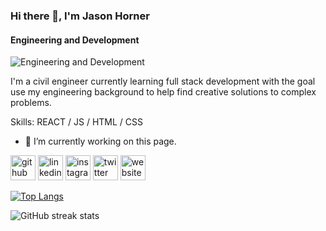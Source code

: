 ### Hi there 👋, I'm Jason Horner
#### Engineering and Development
![Engineering and Development](https://pbs.twimg.com/profile_banners/2874687640/1653689838/600x200)

I'm a civil engineer currently learning full stack development with the goal use my engineering background to help find creative solutions to complex problems.

Skills: REACT / JS / HTML / CSS

- 🔭 I’m currently working on this page. 


[<img src='https://cdn.jsdelivr.net/npm/simple-icons@3.0.1/icons/github.svg' alt='github' height='40'>](https://github.com/Horner-J)  [<img src='https://cdn.jsdelivr.net/npm/simple-icons@3.0.1/icons/linkedin.svg' alt='linkedin' height='40'>](https://www.linkedin.com/in/jason-horner-p-e/)  [<img src='https://cdn.jsdelivr.net/npm/simple-icons@3.0.1/icons/instagram.svg' alt='instagram' height='40'>](https://www.instagram.com/j_a_horner/)  [<img src='https://cdn.jsdelivr.net/npm/simple-icons@3.0.1/icons/twitter.svg' alt='twitter' height='40'>](https://twitter.com/j_a_horner)  [<img src='https://cdn.jsdelivr.net/npm/simple-icons@3.0.1/icons/icloud.svg' alt='website' height='40'>](https://jasonahorner.com/)  

[![Top Langs](https://github-readme-stats.vercel.app/api/top-langs/?username=Horner-J)](https://github.com/anuraghazra/github-readme-stats)

<!---![GitHub stats](https://github-readme-stats.vercel.app/api?username=Horner-J&show_icons=true&count_private=true)--->  

![GitHub streak stats](https://github-readme-streak-stats.herokuapp.com/?user=Horner-J)  

